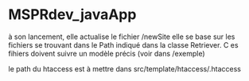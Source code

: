 # MSPRdev_javaApp
à son lancement, elle actualise le fichier /newSite
elle se base sur les fichiers se trouvant dans le Path indiqué dans la classe Retriever. C
es fihiers doivent suivre un modèle précis (voir dans /exemple)

le path du htaccess est à mettre dans src/template/htaccess/.htaccess
